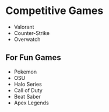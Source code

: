 # Competitive Games
+ Valorant
+ Counter-Strike
+ Overwatch

## For Fun Games
+ Pokemon
+ OSU
+ Halo Series
+ Call of Duty
+ Beat Saber
+ Apex Legends
